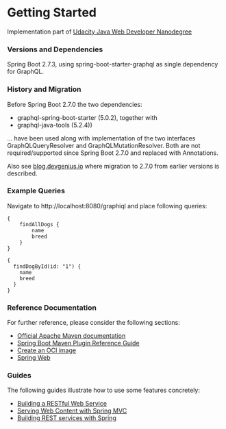 # Getting Started
Implementation part of [Udacity Java Web Developer Nanodegree](https://www.udacity.com/course/java-developer-nanodegree--nd035)

### Versions and Dependencies
Spring Boot 2.7.3, using spring-boot-starter-graphql as single dependency for GraphQL.

### History and Migration
Before Spring Boot 2.7.0 the two dependencies: 
* graphql-spring-boot-starter (5.0.2), together with
* graphql-java-tools (5.2.4))

... have been used along with implementation of the two interfaces GraphQLQueryResolver and GraphQLMutationResolver.
Both are not required/supported since Spring Boot 2.7.0 and replaced with Annotations.  

Also see [blog.devgenius.io](https://blog.devgenius.io/graphql-with-spring-boot-starter-graphql-7b406998c0b5)
where migration to 2.7.0 from earlier versions is described.

### Example Queries
Navigate to http://localhost:8080/graphiql and place following queries:
```
{
    findAllDogs {
        name
        breed
    }
}
```
```
{
  findDogById(id: "1") {
    name
    breed
  }
}
```

### Reference Documentation
For further reference, please consider the following sections:

* [Official Apache Maven documentation](https://maven.apache.org/guides/index.html)
* [Spring Boot Maven Plugin Reference Guide](https://docs.spring.io/spring-boot/docs/2.7.3/maven-plugin/reference/html/)
* [Create an OCI image](https://docs.spring.io/spring-boot/docs/2.7.3/maven-plugin/reference/html/#build-image)
* [Spring Web](https://docs.spring.io/spring-boot/docs/2.7.3/reference/htmlsingle/#web)

### Guides
The following guides illustrate how to use some features concretely:

* [Building a RESTful Web Service](https://spring.io/guides/gs/rest-service/)
* [Serving Web Content with Spring MVC](https://spring.io/guides/gs/serving-web-content/)
* [Building REST services with Spring](https://spring.io/guides/tutorials/rest/)

